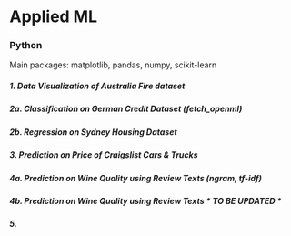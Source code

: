 # Applied ML

### Python 
Main packages: matplotlib, pandas, numpy, scikit-learn

##### 1. Data Visualization of Australia Fire dataset

##### 2a. Classification on German Credit Dataset (fetch_openml)

##### 2b. Regression on Sydney Housing Dataset

##### 3. Prediction on Price of Craigslist Cars & Trucks 

##### 4a. Prediction on Wine Quality using Review Texts (ngram, tf-idf)

##### 4b. Prediction on Wine Quality using Review Texts * TO BE UPDATED *

##### 5. 
